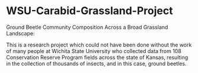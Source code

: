 # WSU-Carabid-Grassland-Project
Ground Beetle Community Composition Across a Broad Grassland Landscape:

This is a research project which could not have been done without the work of many people at Wichita State University who collected data from 108 Conservation Reserve Program fields across the state of Kansas, resulting in the collection of thousands of insects, and in this case, ground beetles.
